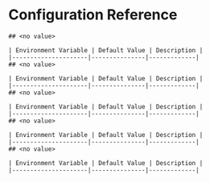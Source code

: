# Configuration Reference
	## <no value>
	
	| Environment Variable | Default Value | Description |
	|---------------------|---------------|-------------|
	## <no value>
	
	| Environment Variable | Default Value | Description |
	|---------------------|---------------|-------------|
	## <no value>
	
	| Environment Variable | Default Value | Description |
	|---------------------|---------------|-------------|
	## <no value>
	
	| Environment Variable | Default Value | Description |
	|---------------------|---------------|-------------|
	## <no value>
	
	| Environment Variable | Default Value | Description |
	|---------------------|---------------|-------------|
	